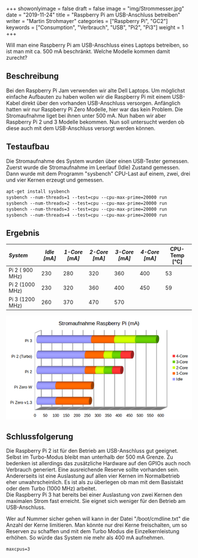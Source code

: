 +++
showonlyimage = false
draft = false
image = "img/Strommesser.jpg"
date = "2019-11-24"
title = "Raspberry Pi am USB-Anschluss betreiben"
writer = "Martin Strohmayer"
categories = ["Raspberry Pi", "GC2"]
keywords = ["Consumption", "Verbrauch", "USB", "Pi2", "Pi3"]
weight = 1
+++


Will man eine Raspberry Pi am USB-Anschluss eines Laptops betreiben, so ist man mit ca. 500 mA beschränkt. Welche Modelle kommen damit zurecht?
<!--more-->

## Beschreibung ##

Bei den Raspberry Pi Jam verwenden wir alte Dell Laptops. Um möglichst einfache Aufbauten zu haben wollen wir die Raspberry Pi mit einem USB-Kabel direkt
über den  vorhanden USB-Anschluss versorgen. Anfänglich hatten wir nur Raspberry Pi Zero Modelle, hier war das kein Problem. Die Stromaufnahme liget bei ihnen unter 500 mA. Nun haben wir aber Raspberry Pi 2 und 3 Modelle bekommen. Nun soll untersucht werden ob diese auch mit dem USB-Anschluss versorgt werden können.

## Testaufbau ##

Die Stromaufnahme des System wurden über einen USB-Tester gemessen. Zuerst wurde die Stromaufnahme im Leerlauf (Idle) Zustand gemessen. Dann wurde mit dem Programm "sysbench" CPU-Last auf einem, zwei, drei und vier Kernen erzeugt und gemessen.  

```
apt-get install sysbench
sysbench --num-threads=1 --test=cpu --cpu-max-prime=20000 run
sysbench --num-threads=2 --test=cpu --cpu-max-prime=20000 run
sysbench --num-threads=3 --test=cpu --cpu-max-prime=20000 run
sysbench --num-threads=4 --test=cpu --cpu-max-prime=20000 run
```

## Ergebnis ##


| *System*        | *Idle [mA]* | *1-Core [mA]* | *2-Core [mA]* | *3-Core [mA]* | *4-Core [mA]* | CPU-Temp [°C] |
|:----------------|--------|----------|----------|----------|----------|----------|
| Pi 2 ( 900 MHz) | 230    | 280      | 320      | 360      | 400      | 53       |
| Pi 2 (1000 MHz) | 230    | 320      | 360      | 400      | 450      | 59       |
| Pi 3 (1200 MHz) | 260    | 370      | 470      | 570      |          |          |

![Diagramm](../../img/StromaufnamhePi2u3.png)



## Schlussfolgerung ##

Die Raspberry Pi 2 ist für den Betrieb am USB-Anschluss gut geeignet. Selbst im Turbo-Modus bleibt man unterhalb der 500 mA Grenze. Zu bedenken ist allerdings das zusätzliche Hardware auf den GPIOs auch noch Verbrauch generiert. Eine ausreichende Reserve sollte vorhanden sein. Andererseits ist eine Auslastung auf allen vier Kernen im Normalbetrieb eher unwahrscheinlich. Es ist als zu überlegen ob man mit dem Basistakt oder dem Turbo (1000 MHz) arbeitet.  
Die Raspberry Pi 3 hat bereits bei einer Auslastung von zwei Kernen den maximalen Strom fast erreicht. Sie eignet sich weniger für den Betrieb am USB-Anschluss.  

Wer auf Nummer sicher gehen will kann in der Datei "/boot/cmdline.txt" die Anzahl der Kerne limitieren. Man könnte nur drei Kerne freischalten, um so Reserven zu schaffen und mit dem Turbo Modus die Einzelkernleistung erhöhen. So würde das System nie mehr als 400 mA aufnehmen. 

``` 
maxcpus=3
```


<!--
Pi3 xxxx MHz - passiv
idle    260 mA
1 Core  370 mA
2 Core  470 mA
3 Core  570 mA
~4 Core  700 mA   ~53°C


Pi2 900 MHz - passiv
idle    230 mA
1 Core  280 mA
2 Core  320 mA
3 Core  360 mA
4 Core  400 mA   ~53°C


Pi2 1000 MHz - ARM:1000/Core:500/RAM: 500 - passiv
idle    230 mA
1 Core  320 mA
2 Core  360 mA
3 Core  400 mA
4 Core  450 mA   ~59°C
	

Pi2 1000 MHz - ARM:1000/Core:250/RAM:450 -passiv - 3Core
idle    230 mA
1 Core  290 mA
2 Core  350 mA
3 Core  390 mA   ~54°C
4 Core  440 mA 
	


ARM:1000/Core:250/RAM:450

BYTEmark* Native Mode Benchmark ver. 2 (10/95)
Index-split by Andrew D. Balsa (11/97)
Linux/Unix* port by Uwe F. Mayer (12/96,11/97)

TEST                : Iterations/sec.  : Old Index   : New Index
                    :                  : Pentium 90* : AMD K6/233*
--------------------:------------------:-------------:------------
NUMERIC SORT        :          489.16  :      12.54  :       4.12
STRING SORT         :          41.819  :      18.69  :       2.89
BITFIELD            :      1.2403e+08  :      21.28  :       4.44
FP EMULATION        :          109.17  :      52.39  :      12.09
FOURIER             :          6908.2  :       7.86  :       4.41
ASSIGNMENT          :          7.6104  :      28.96  :       7.51
IDEA                :            1537  :      23.51  :       6.98
HUFFMAN             :          723.83  :      20.07  :       6.41
NEURAL NET          :          7.2727  :      11.68  :       4.91
LU DECOMPOSITION    :          261.93  :      13.57  :       9.80
==========================ORIGINAL BYTEMARK RESULTS==========================
INTEGER INDEX       : 23.156
FLOATING-POINT INDEX: 10.759
Baseline (MSDOS*)   : Pentium* 90, 256 KB L2-cache, Watcom* compiler 10.0
==============================LINUX DATA BELOW===============================
CPU                 : 4 CPU ARMv7 Processor rev 5 (v7l)
L2 Cache            : 
OS                  : Linux 4.19.75-v7+
C compiler          : gcc version 8.3.0 (Raspbian 8.3.0-6+rpi1) 
libc                : 
MEMORY INDEX        : 4.587
INTEGER INDEX       : 6.870
FLOATING-POINT INDEX: 5.967
Baseline (LINUX)    : AMD K6/233*, 512 KB L2-cache, gcc 2.7.2.3, libc-5.4.38
* Trademarks are property of their respective holder.



BYTEmark* Native Mode Benchmark ver. 2 (10/95)
Index-split by Andrew D. Balsa (11/97)
Linux/Unix* port by Uwe F. Mayer (12/96,11/97)

TEST                : Iterations/sec.  : Old Index   : New Index
                    :                  : Pentium 90* : AMD K6/233*
--------------------:------------------:-------------:------------
NUMERIC SORT        :          492.81  :      12.64  :       4.15
STRING SORT         :          42.059  :      18.79  :       2.91
BITFIELD            :       1.247e+08  :      21.39  :       4.47
FP EMULATION        :          109.84  :      52.71  :      12.16
FOURIER             :          6952.2  :       7.91  :       4.44
ASSIGNMENT          :          7.7016  :      29.31  :       7.60
IDEA                :          1545.4  :      23.64  :       7.02
HUFFMAN             :          728.15  :      20.19  :       6.45
NEURAL NET          :          7.3119  :      11.75  :       4.94
LU DECOMPOSITION    :          263.64  :      13.66  :       9.86
==========================ORIGINAL BYTEMARK RESULTS==========================
INTEGER INDEX       : 23.315
FLOATING-POINT INDEX: 10.825
Baseline (MSDOS*)   : Pentium* 90, 256 KB L2-cache, Watcom* compiler 10.0
==============================LINUX DATA BELOW===============================
CPU                 : 4 CPU ARMv7 Processor rev 5 (v7l)
L2 Cache            : 
OS                  : Linux 4.19.75-v7+
C compiler          : gcc version 8.3.0 (Raspbian 8.3.0-6+rpi1) 
libc                : 
MEMORY INDEX        : 4.623
INTEGER INDEX       : 6.913
FLOATING-POINT INDEX: 6.004


BYTEmark* Native Mode Benchmark ver. 2 (10/95)
Index-split by Andrew D. Balsa (11/97)
Linux/Unix* port by Uwe F. Mayer (12/96,11/97)

TEST                : Iterations/sec.  : Old Index   : New Index
                    :                  : Pentium 90* : AMD K6/233*
--------------------:------------------:-------------:------------
NUMERIC SORT        :          437.08  :      11.21  :       3.68
STRING SORT         :          37.709  :      16.85  :       2.61
BITFIELD            :      1.1218e+08  :      19.24  :       4.02
FP EMULATION        :           98.81  :      47.41  :      10.94
FOURIER             :          6256.6  :       7.12  :       4.00
ASSIGNMENT          :          6.8636  :      26.12  :       6.77
IDEA                :          1388.5  :      21.24  :       6.31
HUFFMAN             :          655.22  :      18.17  :       5.80
NEURAL NET          :          6.5715  :      10.56  :       4.44
LU DECOMPOSITION    :             238  :      12.33  :       8.90
==========================ORIGINAL BYTEMARK RESULTS==========================
INTEGER INDEX       : 20.891
FLOATING-POINT INDEX: 9.747
Baseline (MSDOS*)   : Pentium* 90, 256 KB L2-cache, Watcom* compiler 10.0
==============================LINUX DATA BELOW===============================
CPU                 : 4 CPU ARMv7 Processor rev 5 (v7l)
L2 Cache            : 
OS                  : Linux 4.19.75-v7+
C compiler          : gcc version 8.3.0 (Raspbian 8.3.0-6+rpi1) 
libc                : 
MEMORY INDEX        : 4.141
INTEGER INDEX       : 6.196
FLOATING-POINT INDEX: 5.406
Baseline (LINUX)    : AMD K6/233*, 512 KB L2-cache, gcc 2.7.2.3, libc-5.4.38


Pi 3:
                    :                  : Pentium 90* : AMD K6/233*
--------------------:------------------:-------------:------------
NUMERIC SORT        :          711.67  :      18.25  :       5.99
STRING SORT         :          70.266  :      31.40  :       4.86
BITFIELD            :      1.9967e+08  :      34.25  :       7.15
FP EMULATION        :          154.13  :      73.96  :      17.07
FOURIER             :           10355  :      11.78  :       6.61
ASSIGNMENT          :          9.2524  :      35.21  :       9.13
IDEA                :          2223.4  :      34.01  :      10.10
HUFFMAN             :          899.15  :      24.93  :       7.96
NEURAL NET          :          11.475  :      18.43  :       7.75
LU DECOMPOSITION    :          402.65  :      20.86  :      15.06
==========================ORIGINAL BYTEMARK RESULTS==========================
INTEGER INDEX       : 33.078
FLOATING-POINT INDEX: 16.544
Baseline (MSDOS*)   : Pentium* 90, 256 KB L2-cache, Watcom* compiler 10.0
==============================LINUX DATA BELOW===============================
CPU                 : 4 CPU ARMv7 Processor rev 4 (v7l)
L2 Cache            : 
OS                  : Linux 4.19.75-v7+
C compiler          : gcc version 8.3.0 (Raspbian 8.3.0-6+rpi1) 
libc                : 
MEMORY INDEX        : 6.822
INTEGER INDEX       : 9.523
FLOATING-POINT INDEX: 9.176
Baseline (LINUX)    : AMD K6/233*, 512 KB L2-cache, gcc 2.7.2.3, libc-5.4.38
* Trademarks are property of their respective holder.

-->





